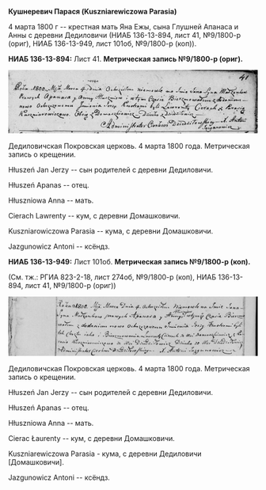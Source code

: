 **Кушнеревич Парася (Kuszniarewiczowa Parasia)**

4 марта 1800 г -- крестная мать Яна Ежы, сына Глушней Апанаса и Анны с
деревни Дедиловичи (НИАБ 136-13-894, лист 41, №9/1800-р (ориг), НИАБ
136-13-949, лист 101об, №9/1800-р (коп)).

**НИАБ 136-13-894:** Лист 41. **Метрическая запись №9/1800-р (ориг).**

![](./media/a9798281256f5fc8961202608b1aa474babe7ffd.png)

Дедиловичская Покровская церковь. 4 марта 1800 года. Метрическая запись
о крещении.

Hłuszeń Jan Jerzy -- сын родителей с деревни Дедиловичи.

Hłuszeń Apanas -- отец.

Hłuszniowa Anna -- мать.

Cierach Lawrenty -- кум, с деревни Домашковичи.

Kuszniarowiczowa Parasia -- кума, с деревни Домашковичи.

Jazgunowicz Antoni -- ксёндз.

**НИАБ 136-13-949:** Лист 101об. **Метрическая запись №9/1800-р (коп).**

(См. тж.: РГИА 823-2-18, лист 274об, №9/1800-р (коп), НИАБ 136-13-894,
лист 41, №9/1800-р (ориг))

![](./media/54dcc62e9282aa6ecfe341e26d57f0a6f505de3d.png)

Дедиловичская Покровская церковь. 4 марта 1800 года. Метрическая запись
о крещении.

Hłuszeń Jan Jerzy -- сын родителей с деревни Дедиловичи.

Hłuszeń Apanas -- отец.

Hłuszniowa Anna -- мать.

Cierac Łaurenty -- кум, с деревни Домашковичи.

Kuszniarewiczowa Parasia - кума, с деревни Дедиловичи \[Домашковичи\].

Jazgunowicz Antoni -- ксёндз.
